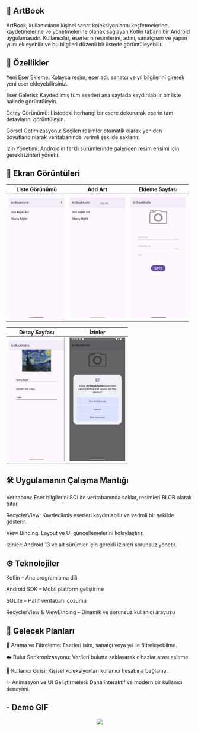 ## 🎨 ArtBook

ArtBook, kullanıcıların kişisel sanat koleksiyonlarını keşfetmelerine, kaydetmelerine ve yönetmelerine olanak sağlayan Kotlin tabanlı bir Android uygulamasıdır. Kullanıcılar, eserlerin resimlerini, adını, sanatçısını ve yapım yılını ekleyebilir ve bu bilgileri düzenli bir listede görüntüleyebilir.

## 🌟 Özellikler

Yeni Eser Ekleme: Kolayca resim, eser adı, sanatçı ve yıl bilgilerini girerek yeni eser ekleyebilirsiniz.

Eser Galerisi: Kaydedilmiş tüm eserleri ana sayfada kaydırılabilir bir liste halinde görüntüleyin.

Detay Görünümü: Listedeki herhangi bir esere dokunarak eserin tam detaylarını görüntüleyin.

Görsel Optimizasyonu: Seçilen resimler otomatik olarak yeniden boyutlandırılarak veritabanında verimli şekilde saklanır.

İzin Yönetimi: Android’in farklı sürümlerinde galeriden resim erişimi için gerekli izinleri yönetir.

## 📸 Ekran Görüntüleri

| Liste Görünümü | Add Art | Ekleme Sayfası |
|----------------|---------|----------------|
| <img src="screens/imagesss.png" width="150"/> | <img src="screens/imagess.png" width="150"/> | <img src="screens/images.png" width="150"/> |

| Detay Sayfası | İzinler |
|---------------|---------|
| <img src="screens/image.png" width="150"/> | <img src="screens/permission.png" width="150"/> |

## 🛠 Uygulamanın Çalışma Mantığı

Veritabanı: Eser bilgilerini SQLite veritabanında saklar, resimleri BLOB olarak tutar.

RecyclerView: Kaydedilmiş eserleri kaydırılabilir ve verimli bir şekilde gösterir.

View Binding: Layout ve UI güncellemelerini kolaylaştırır.

İzinler: Android 13 ve alt sürümler için gerekli izinleri sorunsuz yönetir.


## ⚙️ Teknolojiler

Kotlin – Ana programlama dili

Android SDK – Mobil platform geliştirme

SQLite – Hafif veritabanı çözümü

RecyclerView & ViewBinding – Dinamik ve sorunsuz kullanıcı arayüzü

## 🎯 Gelecek Planları

🔎 Arama ve Filtreleme: Eserleri isim, sanatçı veya yıl ile filtreleyebilme.

☁️ Bulut Senkronizasyonu: Verileri bulutta saklayarak cihazlar arası eşleme.

👤 Kullanıcı Girişi: Kişisel koleksiyonları kullanıcı hesabına bağlama.

✨ Animasyon ve UI Geliştirmeleri: Daha interaktif ve modern bir kullanıcı deneyimi.


## - **Demo GIF**
<p align="center">
  <img src="screens/vangogh.gif" width="300"/>
</p>
